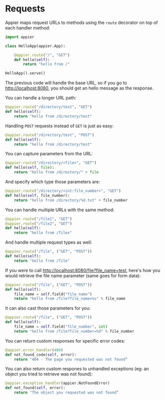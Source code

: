 # Requests

Appier maps request URLs to methods using the ``route`` decorator on top of each handler method:

```python
import appier

class HelloApp(appier.App):

    @appier.route("/", "GET")
    def hello(self):
        return "hello from /"

HelloApp().serve()
```

The previous code will handle the base URL, so if you go to [http://localhost:8080](http://localhost:8080), you should get an hello message as the response.

You can handle a longer URL path:

```python
@appier.route("/directory/test", "GET")
def hello(self):
    return "hello from /directory/test"
```

Handling ``POST`` requests instead of ``GET`` is just as easy:

```python
@appier.route("/directory/test", "POST")
def hello(self):
    return "hello from /directory/test"
```

You can capture parameters from the URL:

```python
@appier.route("/directory/<file>", "GET")
def hello(self, file):
    return "hello from /directory/" + file
```

And specify which type those parameters are:

```python
@appier.route("/directory/<int:file_number>", "GET")
def hello(self, file_number):
    return "hello from /directory/%d.txt" + file_number
```

You can handle multiple URLs with the same method:

```python
@appier.route("/file1", "GET")
@appier.route("/file2", "GET")
def hello(self):
    return "hello from /filex"
```

And handle multiple request types as well:

```python
@appier.route("/file", ("GET", "POST"))
def hello(self):
    return "hello from /file"
```

If you were to call [http://localhost:8080/file?file_name=test](http://localhost:8080/file?file_name=test),
here's how you would retrieve the file name parameter (same goes for form data):

```python
@appier.route("/file", ("GET", "POST"))
def hello(self):
    file_name = self.field("file_name")
    return "hello from /file?file_name=%s" % file_name
```

It can also cast those parameters for you:

```python
@appier.route("/file", ("GET", "POST"))
def hello(self):
    file_name = self.field("file_number", int)
    return "hello from /file?file_number=%d" % file_number
```

You can return custom responses for specific error codes:

```python
@appier.error_handler(404)
def not_found_code(self, error):
    return "404 - The page you requested was not found”
```

You can also return custom respones to unhandled exceptions 
(eg: an object you tried to retrieve was not found):

```python
@appier.exception_handler(appier.NotFoundError)
def not_found(self, error):
    return "The object you requested was not found”
```
